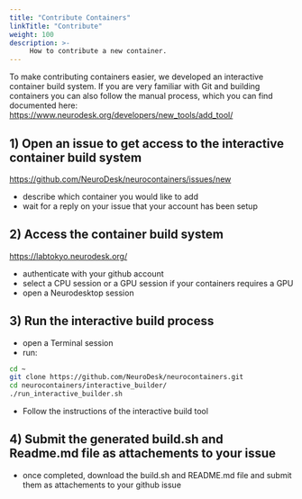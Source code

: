 ```yaml
---
title: "Contribute Containers"
linkTitle: "Contribute"
weight: 100
description: >-
     How to contribute a new container.
---
```


To make contributing containers easier, we developed an interactive container build system. If you are very familiar with Git and building containers you can also follow the manual process, which you can find documented here: https://www.neurodesk.org/developers/new_tools/add_tool/

## 1) Open an issue to get access to the interactive container build system
https://github.com/NeuroDesk/neurocontainers/issues/new

- describe which container you would like to add
- wait for a reply on your issue that your account has been setup

## 2) Access the container build system
https://labtokyo.neurodesk.org/

- authenticate with your github account
- select a CPU session or a GPU session if your containers requires a GPU
- open a Neurodesktop session

## 3) Run the interactive build process

- open a Terminal session
- run:
```bash
cd ~
git clone https://github.com/NeuroDesk/neurocontainers.git
cd neurocontainers/interactive_builder/
./run_interactive_builder.sh
```

- Follow the instructions of the interactive build tool

## 4) Submit the generated build.sh and Readme.md file as attachements to your issue
- once completed, download the build.sh and README.md file and submit them as attachements to your github issue
